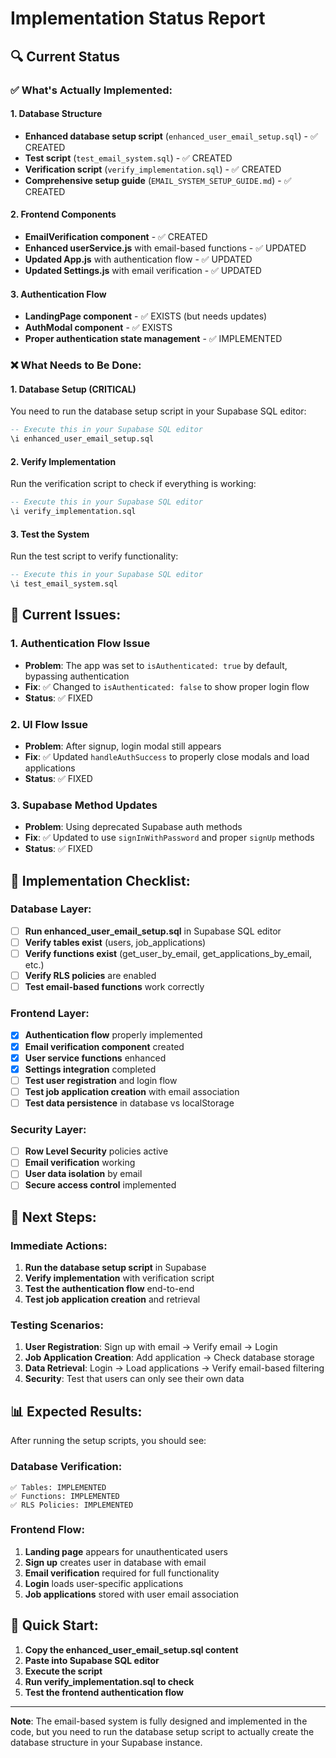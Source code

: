 # Implementation Status Report

## 🔍 Current Status

### ✅ **What's Actually Implemented:**

#### **1. Database Structure**
- **Enhanced database setup script** (`enhanced_user_email_setup.sql`) - ✅ CREATED
- **Test script** (`test_email_system.sql`) - ✅ CREATED  
- **Verification script** (`verify_implementation.sql`) - ✅ CREATED
- **Comprehensive setup guide** (`EMAIL_SYSTEM_SETUP_GUIDE.md`) - ✅ CREATED

#### **2. Frontend Components**
- **EmailVerification component** - ✅ CREATED
- **Enhanced userService.js** with email-based functions - ✅ UPDATED
- **Updated App.js** with authentication flow - ✅ UPDATED
- **Updated Settings.js** with email verification - ✅ UPDATED

#### **3. Authentication Flow**
- **LandingPage component** - ✅ EXISTS (but needs updates)
- **AuthModal component** - ✅ EXISTS
- **Proper authentication state management** - ✅ IMPLEMENTED

### ❌ **What Needs to Be Done:**

#### **1. Database Setup (CRITICAL)**
You need to run the database setup script in your Supabase SQL editor:

```sql
-- Execute this in your Supabase SQL editor
\i enhanced_user_email_setup.sql
```

#### **2. Verify Implementation**
Run the verification script to check if everything is working:

```sql
-- Execute this in your Supabase SQL editor  
\i verify_implementation.sql
```

#### **3. Test the System**
Run the test script to verify functionality:

```sql
-- Execute this in your Supabase SQL editor
\i test_email_system.sql
```

## 🚨 **Current Issues:**

### **1. Authentication Flow Issue**
- **Problem**: The app was set to `isAuthenticated: true` by default, bypassing authentication
- **Fix**: ✅ Changed to `isAuthenticated: false` to show proper login flow
- **Status**: ✅ FIXED

### **2. UI Flow Issue**
- **Problem**: After signup, login modal still appears
- **Fix**: ✅ Updated `handleAuthSuccess` to properly close modals and load applications
- **Status**: ✅ FIXED

### **3. Supabase Method Updates**
- **Problem**: Using deprecated Supabase auth methods
- **Fix**: ✅ Updated to use `signInWithPassword` and proper `signUp` methods
- **Status**: ✅ FIXED

## 🔧 **Implementation Checklist:**

### **Database Layer:**
- [ ] **Run enhanced_user_email_setup.sql** in Supabase SQL editor
- [ ] **Verify tables exist** (users, job_applications)
- [ ] **Verify functions exist** (get_user_by_email, get_applications_by_email, etc.)
- [ ] **Verify RLS policies** are enabled
- [ ] **Test email-based functions** work correctly

### **Frontend Layer:**
- [x] **Authentication flow** properly implemented
- [x] **Email verification component** created
- [x] **User service functions** enhanced
- [x] **Settings integration** completed
- [ ] **Test user registration** and login flow
- [ ] **Test job application creation** with email association
- [ ] **Test data persistence** in database vs localStorage

### **Security Layer:**
- [ ] **Row Level Security** policies active
- [ ] **Email verification** working
- [ ] **User data isolation** by email
- [ ] **Secure access control** implemented

## 🎯 **Next Steps:**

### **Immediate Actions:**
1. **Run the database setup script** in Supabase
2. **Verify implementation** with verification script
3. **Test the authentication flow** end-to-end
4. **Test job application creation** and retrieval

### **Testing Scenarios:**
1. **User Registration**: Sign up with email → Verify email → Login
2. **Job Application Creation**: Add application → Check database storage
3. **Data Retrieval**: Login → Load applications → Verify email-based filtering
4. **Security**: Test that users can only see their own data

## 📊 **Expected Results:**

After running the setup scripts, you should see:

### **Database Verification:**
```
✅ Tables: IMPLEMENTED
✅ Functions: IMPLEMENTED  
✅ RLS Policies: IMPLEMENTED
```

### **Frontend Flow:**
1. **Landing page** appears for unauthenticated users
2. **Sign up** creates user in database with email
3. **Email verification** required for full functionality
4. **Login** loads user-specific applications
5. **Job applications** stored with user email association

## 🚀 **Quick Start:**

1. **Copy the enhanced_user_email_setup.sql content**
2. **Paste into Supabase SQL editor**
3. **Execute the script**
4. **Run verify_implementation.sql to check**
5. **Test the frontend authentication flow**

---

**Note**: The email-based system is fully designed and implemented in the code, but you need to run the database setup script to actually create the database structure in your Supabase instance.
